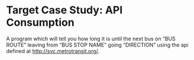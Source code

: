 # Target Case Study: API Consumption

A program which will tell you how long it is until the next bus on “BUS ROUTE” leaving from “BUS STOP NAME” going “DIRECTION” using the api defined at http://svc.metrotransit.org/.
